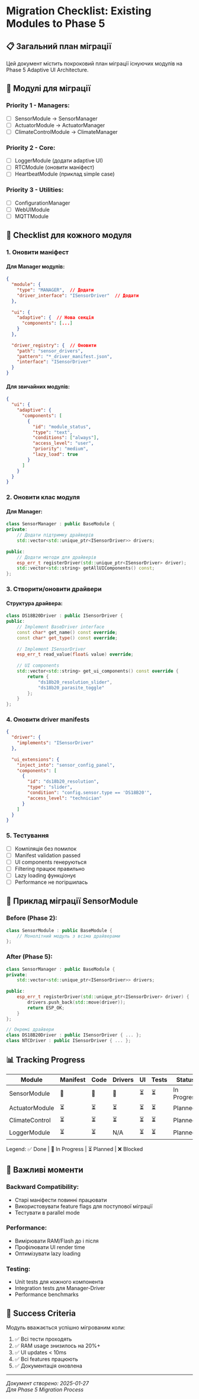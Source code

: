 # Migration Checklist: Existing Modules to Phase 5

## 📋 Загальний план міграції

Цей документ містить покроковий план міграції існуючих модулів на Phase 5 Adaptive UI Architecture.

## 🎯 Модулі для міграції

### Priority 1 - Managers:
- [ ] SensorModule → SensorManager
- [ ] ActuatorModule → ActuatorManager
- [ ] ClimateControlModule → ClimateManager

### Priority 2 - Core:
- [ ] LoggerModule (додати adaptive UI)
- [ ] RTCModule (оновити маніфест)
- [ ] HeartbeatModule (приклад simple case)

### Priority 3 - Utilities:
- [ ] ConfigurationManager
- [ ] WebUIModule
- [ ] MQTTModule

## 📝 Checklist для кожного модуля

### 1. Оновити маніфест

#### Для Manager модулів:
```json
{
  "module": {
    "type": "MANAGER",  // Додати
    "driver_interface": "ISensorDriver"  // Додати
  },
  
  "ui": {
    "adaptive": {  // Нова секція
      "components": [...]
    }
  },
  
  "driver_registry": {  // Оновити
    "path": "sensor_drivers",
    "pattern": "*_driver_manifest.json",
    "interface": "ISensorDriver"
  }
}
```

#### Для звичайних модулів:
```json
{
  "ui": {
    "adaptive": {
      "components": [
        {
          "id": "module_status",
          "type": "text",
          "conditions": ["always"],
          "access_level": "user",
          "priority": "medium",
          "lazy_load": true
        }
      ]
    }
  }
}
```

### 2. Оновити клас модуля

#### Для Manager:
```cpp
class SensorManager : public BaseModule {
private:
    // Додати підтримку драйверів
    std::vector<std::unique_ptr<ISensorDriver>> drivers;
    
public:
    // Додати методи для драйверів
    esp_err_t registerDriver(std::unique_ptr<ISensorDriver> driver);
    std::vector<std::string> getAllUIComponents() const;
};
```

### 3. Створити/оновити драйвери

#### Структура драйвера:
```cpp
class DS18B20Driver : public ISensorDriver {
public:
    // Implement BaseDriver interface
    const char* get_name() const override;
    const char* get_type() const override;
    
    // Implement ISensorDriver
    esp_err_t read_value(float& value) override;
    
    // UI components
    std::vector<std::string> get_ui_components() const override {
        return {
            "ds18b20_resolution_slider",
            "ds18b20_parasite_toggle"
        };
    }
};
```

### 4. Оновити driver manifests

```json
{
  "driver": {
    "implements": "ISensorDriver"
  },
  
  "ui_extensions": {
    "inject_into": "sensor_config_panel",
    "components": [
      {
        "id": "ds18b20_resolution",
        "type": "slider",
        "condition": "config.sensor.type == 'DS18B20'",
        "access_level": "technician"
      }
    ]
  }
}
```

### 5. Тестування

- [ ] Компіляція без помилок
- [ ] Manifest validation passed
- [ ] UI components генеруються
- [ ] Filtering працює правильно
- [ ] Lazy loading функціонує
- [ ] Performance не погіршилась

## 🔄 Приклад міграції SensorModule

### Before (Phase 2):
```cpp
class SensorModule : public BaseModule {
    // Монолітний модуль з всіма драйверами
};
```

### After (Phase 5):
```cpp
class SensorManager : public BaseModule {
private:
    std::vector<std::unique_ptr<ISensorDriver>> drivers;
    
public:
    esp_err_t registerDriver(std::unique_ptr<ISensorDriver> driver) {
        drivers.push_back(std::move(driver));
        return ESP_OK;
    }
};

// Окремі драйвери
class DS18B20Driver : public ISensorDriver { ... };
class NTCDriver : public ISensorDriver { ... };
```

## 📊 Tracking Progress

| Module | Manifest | Code | Drivers | UI | Tests | Status |
|--------|----------|------|---------|----|----|--------|
| SensorModule | 🔄 | 🔄 | 🔄 | ⏳ | ⏳ | In Progress |
| ActuatorModule | ⏳ | ⏳ | ⏳ | ⏳ | ⏳ | Planned |
| ClimateControl | ⏳ | ⏳ | ⏳ | ⏳ | ⏳ | Planned |
| LoggerModule | ⏳ | ⏳ | N/A | ⏳ | ⏳ | Planned |

Legend: ✅ Done | 🔄 In Progress | ⏳ Planned | ❌ Blocked

## 🚨 Важливі моменти

### Backward Compatibility:
- Старі маніфести повинні працювати
- Використовувати feature flags для поступової міграції
- Тестувати в parallel mode

### Performance:
- Вимірювати RAM/Flash до і після
- Профілювати UI render time
- Оптимізувати lazy loading

### Testing:
- Unit tests для кожного компонента
- Integration tests для Manager-Driver
- Performance benchmarks

## 🎯 Success Criteria

Модуль вважається успішно мігрованим коли:
1. ✅ Всі тести проходять
2. ✅ RAM usage знизилось на 20%+
3. ✅ UI updates < 10ms
4. ✅ Всі features працюють
5. ✅ Документація оновлена

---

*Документ створено: 2025-01-27*  
*Для Phase 5 Migration Process*
